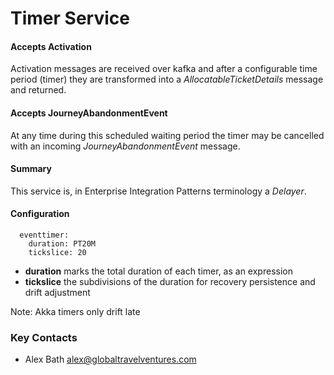 # Timer Service

#### Accepts Activation

Activation messages are received over kafka and after a configurable 
time period (timer) they are transformed into a *AllocatableTicketDetails* 
message and returned. 

#### Accepts JourneyAbandonmentEvent

At any time during this scheduled waiting period the timer may be 
cancelled with an incoming *JourneyAbandonmentEvent* message. 

#### Summary

This service is, in Enterprise Integration Patterns terminology
 a *Delayer*. 

#### Configuration

```timerservice:
  eventtimer:
    duration: PT20M
    tickslice: 20
```

   - **duration** marks the total duration of each timer, as an expression
   - **tickslice** the subdivisions of the duration for recovery persistence and drift adjustment

   Note: Akka timers only drift late 

  

### Key Contacts

- Alex Bath <alex@globaltravelventures.com>
